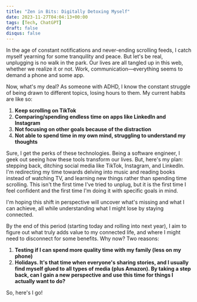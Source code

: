 ```yaml
---
title: "Zen in Bits: Digitally Detoxing Myself"
date: 2023-11-27T04:04:13+00:00
tags: [Tech, ChatGPT]
draft: false
disqus: false
---
```

In the age of constant notifications and never-ending scrolling feeds, I catch myself yearning for some tranquility and peace. But let's be real, unplugging is no walk in the park. Our lives are all tangled up in this web, whether we realize it or not. Work, communication—everything seems to demand a phone and some app.

Now, what's my deal? As someone with ADHD, I know the constant struggle of being drawn to different topics, losing hours to them. My current habits are like so:

1. **Keep scrolling on TikTok**
2. **Comparing/spending endless time on apps like LinkedIn and Instagram**
3. **Not focusing on other goals because of the distraction**
4. **Not able to spend time in my own mind, struggling to understand my thoughts**

Sure, I get the perks of these technologies. Being a software engineer, I geek out seeing how these tools transform our lives. But, here's my plan: stepping back, ditching social media like TikTok, Instagram, and LinkedIn. I'm redirecting my time towards delving into music and reading books instead of watching TV, and learning new things rather than spending time scrolling. This isn't the first time I've tried to unplug, but it is the first time I feel confident and the first time I'm doing it with specific goals in mind.

I'm hoping this shift in perspective will uncover what's missing and what I can achieve, all while understanding what I might lose by staying connected.

By the end of this period (starting today and rolling into next year), I aim to figure out what truly adds value to my connected life, and where I might need to disconnect for some benefits. Why now? Two reasons:

1. **Testing if I can spend more quality time with my family (less on my phone)**
2. **Holidays. It's that time when everyone's sharing stories, and I usually find myself glued to all types of media (plus Amazon). By taking a step back, can I gain a new perspective and use this time for things I actually want to do?**

So, here's I go!
